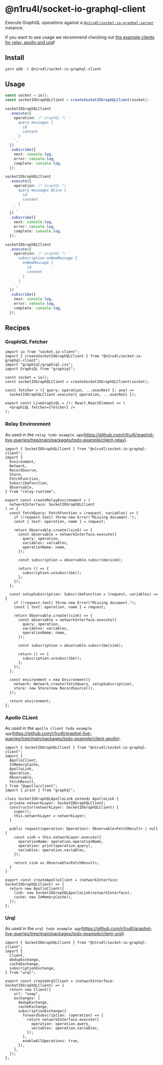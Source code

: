 # @n1ru4l/socket-io-graphql-client

Execute GraphQL operations against a [`@n1ru4l/socket-io-graphql-server`](https://github.com/n1ru4l/graphql-live-queries/tree/main/packages/socket-io-graphql-server) instance.

If you want to see usage we recommend checking out [the example clients for relay, apollo and urql](https://github.com/n1ru4l/graphql-live-queries/tree/main/packages/todo-example)!

## Install

```bash
yarn add -E @n1ru4l/socket-io-graphql-client
```

## Usage

```ts
const socket = io();
const socketIOGraphQLClient = createSocketIOGraphQLClient(socket);

socketIOGraphQLClient
  .execute({
    operation: /* GraphQL */ `
      query messages {
        id
        content
      }
    `,
  })
  .subscribe({
    next: console.log,
    error: console.log,
    complete: console.log,
  });

socketIOGraphQLClient
  .execute({
    operation: /* GraphQL */ `
      query messages @live {
        id
        content
      }
    `,
  })
  .subscribe({
    next: console.log,
    error: console.log,
    complete: console.log,
  });

socketIOGraphQLClient
  .execute({
    operation: /* GraphQL */ `
      subscription onNewMessage {
        onNewMessage {
          id
          content
        }
      }
    `,
  })
  .subscribe({
    next: console.log,
    error: console.log,
    complete: console.log,
  });
```

## Recipes

### GraphiQL Fetcher

```tsx
import io from "socket.io-client";
import { createSocketIOGraphQLClient } from "@n1ru4l/socket-io-graphql-client";
import "graphiql/graphiql.css";
import GraphiQL from "graphiql";

const socket = io();
const socketIOGraphQLClient = createSocketIOGraphQLClient(socket);

const fetcher = ({ query: operation, ...execRest }: any) =>
  socketIOGraphQLClient.execute({ operation, ...execRest });

export const LiveGraphiQL = (): React.ReactElement => (
  <GraphiQL fetcher={fetcher} />
);
```

### Relay Environment

As used in the `relay todo example app`(https://github.com/n1ru4l/graphql-live-queries/tree/main/packages/todo-example/client-relay).

```tsx
import { SocketIOGraphQLClient } from "@n1ru4l/socket-io-graphql-client";
import {
  Environment,
  Network,
  RecordSource,
  Store,
  FetchFunction,
  SubscribeFunction,
  Observable,
} from "relay-runtime";

export const createRelayEnvironment = (
  networkInterface: SocketIOGraphQLClient
) => {
  const fetchQuery: FetchFunction = (request, variables) => {
    if (!request.text) throw new Error("Missing document.");
    const { text: operation, name } = request;

    return Observable.create((sink) => {
      const observable = networkInterface.execute({
        query: operation,
        variables: variables,
        operationName: name,
      });

      const subscription = observable.subscribe(sink);

      return () => {
        subscription.unsubscribe();
      };
    });
  };

  const setupSubscription: SubscribeFunction = (request, variables) => {
    if (!request.text) throw new Error("Missing document.");
    const { text: operation, name } = request;

    return Observable.create((sink) => {
      const observable = networkInterface.execute({
        query: operation,
        variables: variables,
        operationName: name,
      });

      const subscription = observable.subscribe(sink);

      return () => {
        subscription.unsubscribe();
      };
    });
  };

  const environment = new Environment({
    network: Network.create(fetchQuery, setupSubscription),
    store: new Store(new RecordSource()),
  });

  return environment;
};
```

### Apollo CLient

As used in the `apollo client todo example app`(https://github.com/n1ru4l/graphql-live-queries/tree/main/packages/todo-example/client-apollo).

```tsx
import { SocketIOGraphQLClient } from "@n1ru4l/socket-io-graphql-client";
import {
  ApolloClient,
  InMemoryCache,
  ApolloLink,
  Operation,
  Observable,
  FetchResult,
} from "@apollo/client";
import { print } from "graphql";

class SocketIOGraphQLApolloLink extends ApolloLink {
  private networkLayer: SocketIOGraphQLClient;
  constructor(networkLayer: SocketIOGraphQLClient) {
    super();
    this.networkLayer = networkLayer;
  }

  public request(operation: Operation): Observable<FetchResult> | null {
    const sink = this.networkLayer.execute({
      operationName: operation.operationName,
      operation: print(operation.query),
      variables: operation.variables,
    });

    return sink as Observable<FetchResult>;
  }
}

export const createApolloClient = (networkInterface: SocketIOGraphQLClient) => {
  return new ApolloClient({
    link: new SocketIOGraphQLApolloLink(networkInterface),
    cache: new InMemoryCache(),
  });
};
```

### Urql

As used in the `urql todo example app`(https://github.com/n1ru4l/graphql-live-queries/tree/main/packages/todo-example/client-urql).

```tsx
import { SocketIOGraphQLClient } from "@n1ru4l/socket-io-graphql-client";
import {
  Client,
  dedupExchange,
  cacheExchange,
  subscriptionExchange,
} from "urql";

export const createUrqlClient = (networkInterface: SocketIOGraphQLClient) => {
  return new Client({
    url: "noop",
    exchanges: [
      dedupExchange,
      cacheExchange,
      subscriptionExchange({
        forwardSubscription: (operation) => {
          return networkInterface.execute({
            operation: operation.query,
            variables: operation.variables,
          });
        },
        enableAllOperations: true,
      }),
    ],
  });
};
```
